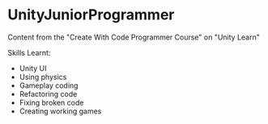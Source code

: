 # UnityJuniorProgrammer
Content from the "Create With Code Programmer Course" on "Unity Learn"

Skills Learnt:
- Unity UI
- Using physics
- Gameplay coding
- Refactoring code
- Fixing broken code
- Creating working games

